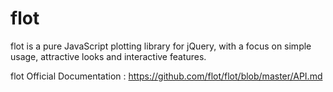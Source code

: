 flot
====

flot is a pure JavaScript plotting library for jQuery, with a focus on simple usage, attractive looks and interactive features.

flot Official Documentation : https://github.com/flot/flot/blob/master/API.md

